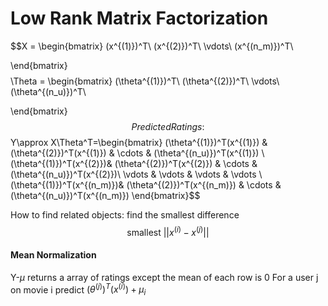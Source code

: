 # Low Rank Matrix Factorization
$$X = \begin{bmatrix}
(x^{(1)})^T\\ 
(x^{(2)})^T\\
\vdots\\ 
(x^{(n_m)})^T\\ 

\end{bmatrix}$$
$$\Theta = \begin{bmatrix}
(\theta^{(1)})^T\\ 
(\theta^{(2)})^T\\
\vdots\\ 
(\theta^{(n_u)})^T\\ 

\end{bmatrix}$$
Predicted Ratings:
$$Y\approx X\Theta^T=\begin{bmatrix}
(\theta^{(1)})^T(x^{(1)}) & (\theta^{(2)})^T(x^{(1)}) & \cdots & (\theta^{(n_u)})^T(x^{(1)}) \\ 
 (\theta^{(1)})^T(x^{(2)})& (\theta^{(2)})^T(x^{(2)}) & \cdots & (\theta^{(n_u)})^T(x^{(2)})\\ 
\vdots & \vdots & \vdots & \vdots \\ 
 (\theta^{(1)})^T(x^{(n_m)})& (\theta^{(2)})^T(x^{(n_m)}) & \cdots & (\theta^{(n_u)})^T(x^{(n_m)})
\end{bmatrix}$$

How to find related objects:
	find the smallest difference 
	$$\text{smallest }||x^{(i)}-x^{(j)}||$$
#### Mean Normalization
Y-$\mu$ returns a array of ratings except the mean of each row is 0
For a user j on movie i predict
	$(\theta^{(j)})^T(x^{(i)}) + \mu_i$
	